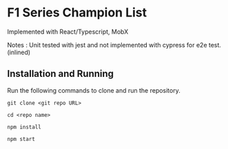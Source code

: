 # F1 Series Champion List

Implemented with React/Typescript, MobX

Notes : Unit tested with jest and not implemented with cypress for e2e test.(inlined)
## Installation and Running

Run the following commands to clone and run the repository.

`git clone <git repo URL>`

`cd <repo name>`

`npm install`

`npm start`

